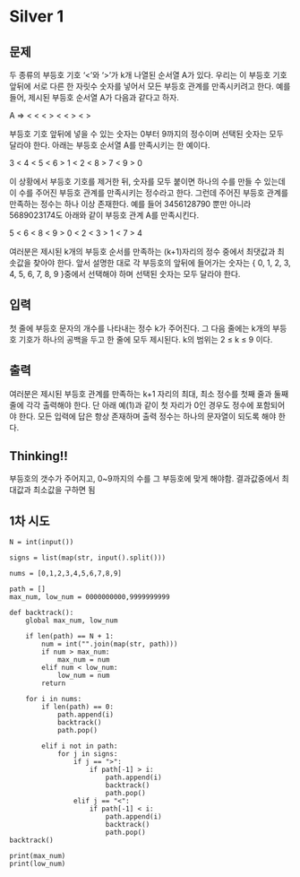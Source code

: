 # Silver 1

## 문제
두 종류의 부등호 기호 ‘<’와 ‘>’가 k개 나열된 순서열 A가 있다. 우리는 이 부등호 기호 앞뒤에 서로 다른 한 자릿수 숫자를 넣어서 모든 부등호 관계를 만족시키려고 한다. 예를 들어, 제시된 부등호 순서열 A가 다음과 같다고 하자. 

A ⇒ < < < > < < > < >

부등호 기호 앞뒤에 넣을 수 있는 숫자는 0부터 9까지의 정수이며 선택된 숫자는 모두 달라야 한다. 아래는 부등호 순서열 A를 만족시키는 한 예이다. 

3 < 4 < 5 < 6 > 1 < 2 < 8 > 7 < 9 > 0

이 상황에서 부등호 기호를 제거한 뒤, 숫자를 모두 붙이면 하나의 수를 만들 수 있는데 이 수를 주어진 부등호 관계를 만족시키는 정수라고 한다. 그런데 주어진 부등호 관계를 만족하는 정수는 하나 이상 존재한다. 예를 들어 3456128790 뿐만 아니라 5689023174도 아래와 같이 부등호 관계 A를 만족시킨다. 

5 < 6 < 8 < 9 > 0 < 2 < 3 > 1 < 7 > 4

여러분은 제시된 k개의 부등호 순서를 만족하는 (k+1)자리의 정수 중에서 최댓값과 최솟값을 찾아야 한다. 앞서 설명한 대로 각 부등호의 앞뒤에 들어가는 숫자는 { 0, 1, 2, 3, 4, 5, 6, 7, 8, 9 }중에서 선택해야 하며 선택된 숫자는 모두 달라야 한다. 

## 입력
첫 줄에 부등호 문자의 개수를 나타내는 정수 k가 주어진다. 그 다음 줄에는 k개의 부등호 기호가 하나의 공백을 두고 한 줄에 모두 제시된다. k의 범위는 2 ≤ k ≤ 9 이다. 

## 출력
여러분은 제시된 부등호 관계를 만족하는 k+1 자리의 최대, 최소 정수를 첫째 줄과 둘째 줄에 각각 출력해야 한다. 단 아래 예(1)과 같이 첫 자리가 0인 경우도 정수에 포함되어야 한다. 모든 입력에 답은 항상 존재하며 출력 정수는 하나의 문자열이 되도록 해야 한다. 

## Thinking!!
부등호의 갯수가 주어지고, 0~9까지의 수를 그 부등호에 맞게 해야함.
결과값중에서 최대값과 최소값을 구하면 됨

## 1차 시도

    N = int(input())
    
    signs = list(map(str, input().split()))
    
    nums = [0,1,2,3,4,5,6,7,8,9]
    
    path = []
    max_num, low_num = 0000000000,9999999999
    
    def backtrack():
        global max_num, low_num
    
        if len(path) == N + 1:
            num = int("".join(map(str, path)))
            if num > max_num:
                max_num = num
            elif num < low_num:
                low_num = num
            return
    
        for i in nums:
            if len(path) == 0:
                path.append(i)
                backtrack()
                path.pop()
    
            elif i not in path:
                for j in signs:
                    if j == ">":
                        if path[-1] > i:
                            path.append(i)
                            backtrack()
                            path.pop()
                    elif j == "<":
                        if path[-1] < i:
                            path.append(i)
                            backtrack()
                            path.pop()
    backtrack()
    
    print(max_num)
    print(low_num)